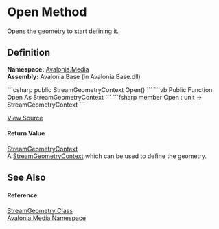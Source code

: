 # Open Method


Opens the geometry to start defining it.



## Definition
**Namespace:** <a href="N_Avalonia_Media">Avalonia.Media</a>  
**Assembly:** Avalonia.Base (in Avalonia.Base.dll)

<Tabs groupId="api-code-preview">
<TabItem value="csharp" label="C#">
```csharp
public StreamGeometryContext Open()
```
</TabItem>
<TabItem value="vb" label="VB">
```vb
Public Function Open As StreamGeometryContext
```
</TabItem>
<TabItem value="fsharp" label="F#">
```fsharp
member Open : unit -> StreamGeometryContext 
```
</TabItem>
</Tabs>



<a href="https://github.com/AvaloniaUI/Avalonia/tree/master/src/Avalonia.Base/Media/StreamGeometry.cs#L61" title="View the source code">View Source</a>



#### Return Value
<a href="T_Avalonia_Media_StreamGeometryContext">StreamGeometryContext</a>  
A <a href="T_Avalonia_Media_StreamGeometryContext">StreamGeometryContext</a> which can be used to define the geometry.

## See Also


#### Reference
<a href="T_Avalonia_Media_StreamGeometry">StreamGeometry Class</a>  
<a href="N_Avalonia_Media">Avalonia.Media Namespace</a>  

